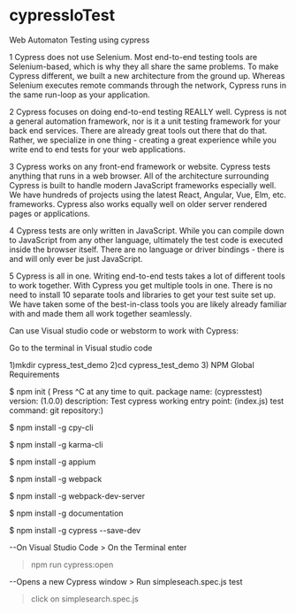 # cypressIoTest
Web Automaton Testing using cypress

1 Cypress does not use Selenium.
Most end-to-end testing tools are Selenium-based, which is why they all share the same problems. To make Cypress different, we built a new architecture from the ground up. Whereas Selenium executes remote commands through the network, Cypress runs in the same run-loop as your application.

2 Cypress focuses on doing end-to-end testing REALLY well.
Cypress is not a general automation framework, nor is it a unit testing framework for your back end services. There are already great tools out there that do that. Rather, we specialize in one thing - creating a great experience while you write end to end tests for your web applications.

3 Cypress works on any front-end framework or website.
Cypress tests anything that runs in a web browser. All of the architecture surrounding Cypress is built to handle modern JavaScript frameworks especially well. We have hundreds of projects using the latest React, Angular, Vue, Elm, etc. frameworks. Cypress also works equally well on older server rendered pages or applications.

4 Cypress tests are only written in JavaScript.
While you can compile down to JavaScript from any other language, ultimately the test code is executed inside the browser itself. There are no language or driver bindings - there is and will only ever be just JavaScript.

5 Cypress is all in one.
Writing end-to-end tests takes a lot of different tools to work together. With Cypress you get multiple tools in one. There is no need to install 10 separate tools and libraries to get your test suite set up. We have taken some of the best-in-class tools you are likely already familiar with and made them all work together seamlessly.


Can use Visual studio code or webstorm to work with Cypress:

Go to the terminal in Visual studio code 

1)mkdir cypress_test_demo
2)cd cypress_test_demo
3) NPM Global Requirements

  $ npm init
     ( Press ^C at any time to quit. package name: (cypresstest) version: (1.0.0) description: Test cypress working entry point: (index.js) test command: git repository:)
     
  $ npm install -g cpy-cli
  
  $ npm install -g karma-cli
  
  $ npm install -g appium
  
  $ npm install -g webpack
  
  $ npm install -g webpack-dev-server
  
  $ npm install -g documentation
  
  $ npm install -g cypress --save-dev


--On Visual Studio Code > On the Terminal enter 
>  npm run cypress:open

--Opens a new Cypress window > Run simpleseach.spec.js test
>    click on simplesearch.spec.js
